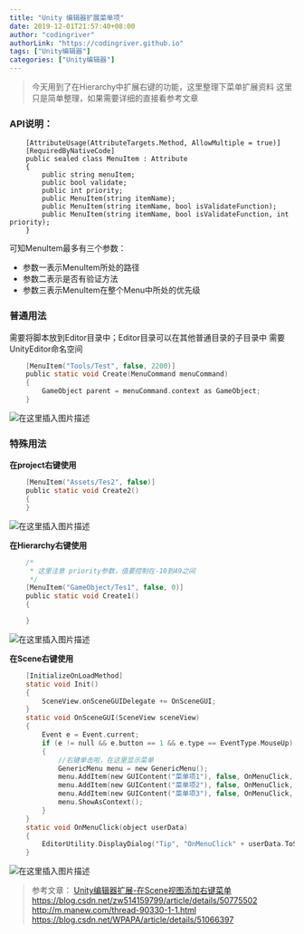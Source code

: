 ```yaml
---
title: "Unity 编辑器扩展菜单项"
date: 2019-12-01T21:57:40+08:00
author: "codingriver"
authorLink: "https://codingriver.github.io"
tags: ["Unity编辑器"]
categories: ["Unity编辑器"]
---
```


<!--more-->

>今天用到了在Hierarchy中扩展右键的功能，这里整理下菜单扩展资料
>这里只是简单整理，如果需要详细的直接看参考文章

### API说明：

```
    [AttributeUsage(AttributeTargets.Method, AllowMultiple = true)]
    [RequiredByNativeCode]
    public sealed class MenuItem : Attribute
    {
        public string menuItem;
        public bool validate;
        public int priority;
        public MenuItem(string itemName);
        public MenuItem(string itemName, bool isValidateFunction);
        public MenuItem(string itemName, bool isValidateFunction, int priority);
    }
```
可知MenuItem最多有三个参数： 
- 参数一表示MenuItem所处的路径 
- 参数二表示是否有验证方法 
- 参数三表示MenuItem在整个Menu中所处的优先级 

### 普通用法
需要将脚本放到Editor目录中；Editor目录可以在其他普通目录的子目录中
需要UnityEditor命名空间
```c
    [MenuItem("Tools/Test", false, 2200)]
    public static void Create(MenuCommand menuCommand)
    {
	    GameObject parent = menuCommand.context as GameObject;
    }
```
  
  

![在这里插入图片描述](https://img-blog.csdnimg.cn/20181203185654802.png)  

### 特殊用法
**在project右键使用**
```c
    [MenuItem("Assets/Tes2", false)]
    public static void Create2()
    {
    }
```
  
  

![在这里插入图片描述](https://img-blog.csdnimg.cn/20181203185621295.png?x-oss-process=image/watermark,type_ZmFuZ3poZW5naGVpdGk,shadow_10,text_aHR0cHM6Ly9ibG9nLmNzZG4ubmV0L2NvZGluZ3JpdmVy,size_16,color_FFFFFF,t_70)  

**在Hierarchy右键使用**
```c
    /*
     * 这里注意 priority参数，值要控制在-10到49之间
     */
    [MenuItem("GameObject/Tes1", false, 0)]
    public static void Create1()
    {

    }
```
  
  

![在这里插入图片描述](https://img-blog.csdnimg.cn/20181203185637406.png)  

**在Scene右键使用**

```c
    [InitializeOnLoadMethod]
    static void Init()
    {
        SceneView.onSceneGUIDelegate += OnSceneGUI;
    }
    static void OnSceneGUI(SceneView sceneView)
    {
        Event e = Event.current;
        if (e != null && e.button == 1 && e.type == EventType.MouseUp)
        {
            //右键单击啦，在这里显示菜单
            GenericMenu menu = new GenericMenu();
            menu.AddItem(new GUIContent("菜单项1"), false, OnMenuClick, "menu_1");
            menu.AddItem(new GUIContent("菜单项2"), false, OnMenuClick, "menu_2");
            menu.AddItem(new GUIContent("菜单项3"), false, OnMenuClick, "menu_3");
            menu.ShowAsContext();
        }
    }
    static void OnMenuClick(object userData)
    {
        EditorUtility.DisplayDialog("Tip", "OnMenuClick" + userData.ToString(), "Ok");
    }
```
  
  

![在这里插入图片描述](https://img-blog.csdnimg.cn/20181203185725973.png)  


>参考文章：
>[Unity编辑器扩展-在Scene视图添加右键菜单](https://blog.csdn.net/yudianxia/article/details/79793978)
>https://blog.csdn.net/zw514159799/article/details/50775502
>http://m.manew.com/thread-90330-1-1.html
>https://blog.csdn.net/WPAPA/article/details/51066397
